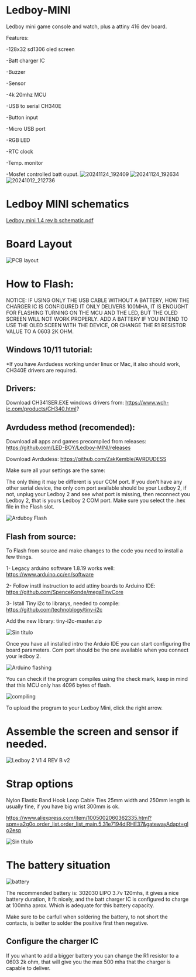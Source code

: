 # Ledboy-MINI
Ledboy  mini game console and watch, plus a attiny 416 dev board.

Features: 

-128x32 sd1306 oled screen

-Batt charger IC

-Buzzer

-Sensor

-4k 20mhz MCU

-USB to serial CH340E

-Button input

-Micro USB port

-RGB LED

-RTC clock

-Temp. monitor

-Mosfet controlled batt ouput.
![20241124_192409](https://github.com/user-attachments/assets/6db445f6-dd00-4e11-9ec9-f807e5c56194)
![20241124_192634](https://github.com/user-attachments/assets/98457841-556e-4789-9c1f-1a8ea2f5075d)
![20241012_212736](https://github.com/user-attachments/assets/9099f9ec-bdde-4ca3-9121-9837cd252f21)

# Ledboy MINI schematics 

[Ledboy mini 1.4 rev b schematic.pdf](https://github.com/user-attachments/files/17895039/Ledboy.mini.1.4.rev.b.schematic.pdf)

# Board Layout

![PCB layout](https://github.com/user-attachments/assets/4d0872dd-545f-4ed2-84ed-03da116033b0)

# How to Flash:

NOTICE:
IF USING ONLY THE USB CABLE WITHOUT A BATTERY, HOW THE CHARGER IC IS CONFIGURED IT ONLY DELIVERS  100MHA, IT IS ENOUGHT FOR FLASHING TURNING ON THE MCU AND THE LED, BUT THE OLED SCREEN WILL NOT WORK PROPERLY.
ADD A BATTERY IF YOU INTEND TO USE THE OLED SCEEN WITH THE DEVICE, OR CHANGE THE R1 RESISTOR VALUE TO A 0603 2K OHM.

## Windows 10/11 tutorial:

*If you have Avrdudess working under linux or Mac, it also should work, CH340E drivers are required.

## Drivers:
Download CH341SER.EXE windows drivers from: https://www.wch-ic.com/products/CH340.html?

## Avrdudess method (recomended):

Download all apps and games precompiled from releases: https://github.com/LED-BOY/Ledboy-MINI/releases

Download Avrdudess: https://github.com/ZakKemble/AVRDUDESS

Make sure all your settings are the same:

The only thing it may be different is your COM port.
If you don't have any other serial device, the only com port available should be your Ledboy 2,
if not, unplug your Ledboy 2 and see what port is missing, then reconnect you Ledboy 2, that is yours Ledboy 2 COM port.
Make sure you select the .hex file in the Flash slot.

![Arduboy Flash](https://github.com/user-attachments/assets/a127568a-98b8-4a76-89c8-585375451b3f)

## Flash from source:
To Flash from source and make changes to the code you need to install a few things.

1- Legacy arduino software 1.8.19 works well: https://www.arduino.cc/en/software

2- Follow instll instruction to add attiny boards to Arduino IDE: https://github.com/SpenceKonde/megaTinyCore

3- Istall Tiny i2c to librarys, needed to compile: https://github.com/technoblogy/tiny-i2c

Add the new library: tiny-i2c-master.zip

![Sin título](https://github.com/user-attachments/assets/854a74bd-942c-4249-bd1e-0438a1baa2de)


Once you have all installed intro the Arduio IDE you can start configuring the board parameters.
Com port should be the one available when you connect your ledboy 2.

![Arduino flashing](https://github.com/user-attachments/assets/aaa7249f-504b-4a52-8b88-f2495a363767)

You can check if the program compiles using the check mark, keep in mind that this MCU only has 4096 bytes of flash.

![compiling](https://github.com/user-attachments/assets/430df620-a212-444f-8175-08b5f0bdbdc2)

To upload the program to your Ledboy Mini, click the right arrow.

# Assemble the screen and sensor if needed.

![Ledboy 2 V1 4 REV B v2](https://github.com/user-attachments/assets/519a719d-0682-4ba5-9a2b-10de1a844c91)

# Strap options

Nylon Elastic Band Hook Loop Cable Ties 25mm width and 250mm length is usually fine, if you have big wrist 300mm is ok.

https://www.aliexpress.com/item/1005002060362335.html?spm=a2g0o.order_list.order_list_main.5.31e7194dIRHE37&gatewayAdapt=glo2esp

![Sin título](https://github.com/user-attachments/assets/97b59b5e-02ab-4b92-87fd-6649b9700f15)

# The battery situation

![battery](https://github.com/user-attachments/assets/2af62154-1f2b-4bde-8878-27d9f8a527b7)

The recommended battery is: 302030 LIPO 3.7v 120mhs, it gives a nice battery duration, it fit nicely, and the batt charger IC is configured to charge at 100mha aprox.
Which is adequate for this battery capacity.

Make sure to be carfull when soldering the battery, to not short the contacts, is better to solder the positive first then negative.

## Configure the charger IC

If you whant to add a bigger battery you can change the R1 resistor to a 0603 2k ohm, that will give you the max 500 mha that the charger is capable to deliver. 
